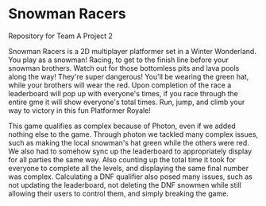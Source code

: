 # Snowman Racers
Repository for Team A Project 2

Snowman Racers is a 2D multiplayer platformer set in a Winter Wonderland.
You play as a snowman! Racing, to get to the finish line before your snowman brothers. 
Watch out for those bottomless pits and lava pools along the way! They're super dangerous!
You'll be wearing the green hat, while your brothers will wear the red.
Upon completion of the race a leaderboard will pop up with everyone's times, if you race through the entire gme it will show everyone's total times.
Run, jump, and climb your way to victory in this fun Platformer Royale!

This game qualifies as complex because of Photon, even if we added nothing else to the game. 
Through photon we tackled many complex issues, such as making the local snowman's hat green while the others were red.
We also had to somehow sync up the leaderboard to appropriately display for all parties the same way.
Also counting up the total time it took for everyone to complete all the levels, and displaying the same final number was complex.
Calculating a DNF qualifier also posed many issues, such as not updating the leaderboard, not deleting the DNF snowmen while still allowing their users to control them,
and simply breaking the game.
